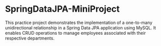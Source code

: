 # SpringDataJPA-MiniProject
This practice project demonstrates the implementation of a one-to-many unidirectional relationship in a Spring Data JPA application using MySQL. It enables CRUD operations to manage employees associated with their respective departments.
